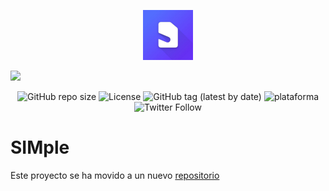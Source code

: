 <p align="center">

  <img src="./template/IMG_20230321_165509_392.jpg" alt="SIMple" width="80" height="80"/>

<!---VIEWS-->

![](https://komarev.com/ghpvc/?username=simple-cuba&color=blueviolet)


</p>
<!--SHIELDS-->

<p align="center">

<!-- Size -->

<img alt="GitHub repo size" src="https://img.shields.io/github/repo-size/esalessandrxx/simple-cuba">

<!-- License -->

<img src="https://img.shields.io/badge/License-GPLv3-blue.svg" alt="License">

<!-- Version -->

<img alt="GitHub tag (latest by date)" src="https://img.shields.io/github/v/tag/esalessandrxx/simple-cuba?color=green&label=release">

<!-- Plataforma -->

<img alt="plataforma" src="https://img.shields.io/badge/OS-Android-brightgreen">

<!-- Social -->

<img alt="Twitter Follow" src="https://img.shields.io/twitter/follow/simplecu?logoColor=black">

</p>

<!--Description-->
# SIMple
Este proyecto se ha movido a un nuevo [repositorio](https://github.com/esnoova/simple)
